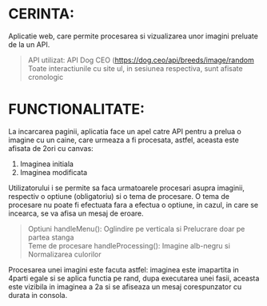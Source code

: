 # CERINTA:
Aplicatie web, care permite procesarea si vizualizarea unor imagini preluate de la un API.                      
>API utilizat: API Dog CEO (https://dog.ceo/api/breeds/image/random                                            
>Toate interactiunile cu site ul, in sesiunea respectiva, sunt afisate cronologic
                              
# FUNCTIONALITATE:
La incarcarea paginii, aplicatia face un apel catre API pentru a prelua o imagine cu un caine, care urmeaza a fi procesata, 
astfel, aceasta este afisata de 2ori cu canvas:                       
1. Imaginea initiala                             
2. Imaginea modificata                             

Utilizatorului i se permite sa faca urmatoarele procesari asupra imaginii, respectiv o optiune (obligatoriu) si o tema de procesare. 
O tema de procesare nu poate fi efectuata fara a efectua o optiune, in cazul, in care se incearca, se va afisa un mesaj de eroare.
>Optiuni handleMenu(): Oglindire pe verticala si Prelucrare doar pe partea stanga                                                                
>Teme de procesare handleProcessing(): Imagine alb-negru si Normalizarea culorilor

Procesarea unei imagini este facuta astfel: imaginea este imapartita in 4parti egale si se aplica functia pe rand, dupa executarea unei 
fasii, aceasta este vizibila in imaginea a 2a si se afiseaza un mesaj corespunzator cu durata in consola.
